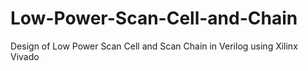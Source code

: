# Low-Power-Scan-Cell-and-Chain
Design of Low Power Scan Cell and Scan Chain in Verilog using Xilinx Vivado
